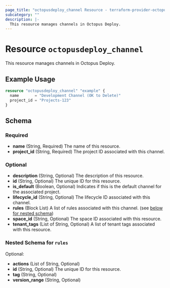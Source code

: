 ```yaml
---
page_title: "octopusdeploy_channel Resource - terraform-provider-octopusdeploy"
subcategory: ""
description: |-
  This resource manages channels in Octopus Deploy.
---
```


# Resource `octopusdeploy_channel`

This resource manages channels in Octopus Deploy.

## Example Usage

```terraform
resource "octopusdeploy_channel" "example" {
  name       = "Development Channel (OK to Delete)"
  project_id = "Projects-123"
}
```

## Schema

### Required

- **name** (String, Required) The name of this resource.
- **project_id** (String, Required) The project ID associated with this channel.

### Optional

- **description** (String, Optional) The description of this resource.
- **id** (String, Optional) The unique ID for this resource.
- **is_default** (Boolean, Optional) Indicates if this is the default channel for the associated project.
- **lifecycle_id** (String, Optional) The lifecycle ID associated with this channel.
- **rules** (Block List) A list of rules associated with this channel. (see [below for nested schema](#nestedblock--rules))
- **space_id** (String, Optional) The space ID associated with this resource.
- **tenant_tags** (List of String, Optional) A list of tenant tags associated with this resource.

<a id="nestedblock--rules"></a>
### Nested Schema for `rules`

Optional:

- **actions** (List of String, Optional)
- **id** (String, Optional) The unique ID for this resource.
- **tag** (String, Optional)
- **version_range** (String, Optional)



